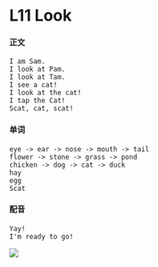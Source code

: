 # L11 Look

#### 正文

    I am Sam.
    I look at Pam.
    I look at Tam.
    I see a cat!
    I look at the cat!
    I tap the Cat!
    Scat, cat, scat!

#### 单词

    eye -> ear -> nose -> mouth -> tail
    flower -> stone -> grass -> pond
    chicken -> dog -> cat -> duck
    hay
    egg
    Scat

#### 配音

    Yay!
    I'm ready to go!


![](D:\github\javascript\寒假英语\l11.jpg)